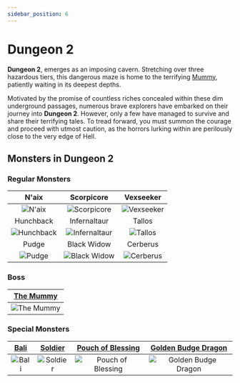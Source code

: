 ```yaml
---
sidebar_position: 6
---
```


# Dungeon 2

**Dungeon 2**, emerges as an imposing cavern. Stretching over three hazardous tiers, this dangerous maze is home to the terrifying [Mummy](/special-monsters/mini-bosses/the-mummy), patiently waiting in its deepest depths.

Motivated by the promise of countless riches concealed within these dim underground passages, numerous brave explorers have embarked on their journey into **Dungeon 2**. However, only a few have managed to survive and share their terrifying tales. To tread forward, you must summon the courage and proceed with utmost caution, as the horrors lurking within are perilously close to the very edge of Hell.

## Monsters in Dungeon 2

### Regular Monsters

|                        N'aix                        |                        Scorpicore                         |                      Vexseeker                      |
| :-------------------------------------------------: | :-------------------------------------------------------: | :-------------------------------------------------: |
|     ![N'aix](/img/monsters/dungeon-2/naix.jpg)      |   ![Scorpicore](/img/monsters/dungeon-2/scorpicore.jpg)   | ![Vexseeker](/img/monsters/dungeon-2/vexseeker.jpg) |
|                      Hunchback                      |                       Infernaltaur                        |                       Tallos                        |
| ![Hunchback](/img/monsters/dungeon-2/hunchback.jpg) | ![Infernaltaur](/img/monsters/dungeon-2/infernaltaur.jpg) |    ![Tallos](/img/monsters/dungeon-2/talos.jpg)     |
|                        Pudge                        |                        Black Widow                        |                      Cerberus                       |
|     ![Pudge](/img/monsters/dungeon-2/pudge.jpg)     |  ![Black Widow](/img/monsters/dungeon-2/black-widow.jpg)  |  ![Cerberus](/img/monsters/dungeon-2/cerberus.jpg)  |

### Boss

| [The Mummy](/special-monsters/mini-bosses/the-mummy) |
| ---------------------------------------------------- |
| ![The Mummy](/img/monsters/special/others/mummy.jpg) |

### Special Monsters

|     [Bali](/special-monsters/others/bali)      |     [Soldier](/special-monsters/others/soldier)      |     [Pouch of Blessing](/special-monsters/others/pouch-of-blessing)      |  [Golden Budge Dragon](/special-monsters/others/golden-budge-dragon)  |
| :--------------------------------------------: | :--------------------------------------------------: | :----------------------------------------------------------------------: | :-------------------------------------------------------------------: |
| ![Bali](/img/monsters/special/others/bali.jpg) | ![Soldier](/img/monsters/special/others/soldier.jpg) | ![Pouch of Blessing](/img/monsters/special/others/pouch-of-blessing.jpg) | ![Golden Budge Dragon](/img/monsters/special/golden/budge-dragon.jpg) |
